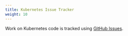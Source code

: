 ```yaml
---
title: Kubernetes Issue Tracker
weight: 10
---
```


Work on Kubernetes code is tracked using [GitHub Issues](https://github.com/kubernetes/kubernetes/issues/).
